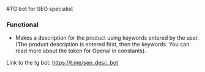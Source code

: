 #TG bot for SEO specialist

### Functional

- Makes a description for the product using keywords entered by the user. (The product description is entered first, then the keywords. You can read more about the token for Openal in constants).

Link to the tg bot: https://t.me/seo_desc_bot